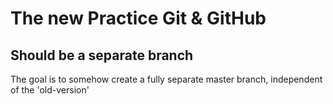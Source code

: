 # The new Practice Git & GitHub

## Should be a separate branch
The goal is to somehow create a fully separate master branch, independent of the 'old-version'
